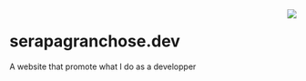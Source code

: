<img src="doc/icon.png" align="right" />

# serapagranchose.dev

A website that promote what I do as a developper
